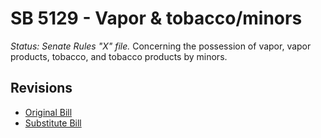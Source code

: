 # SB 5129 - Vapor & tobacco/minors
*Status: Senate Rules "X" file.*
Concerning the possession of vapor, vapor products, tobacco, and tobacco products by minors.

## Revisions
* [Original Bill](1/)
* [Substitute Bill](S/)